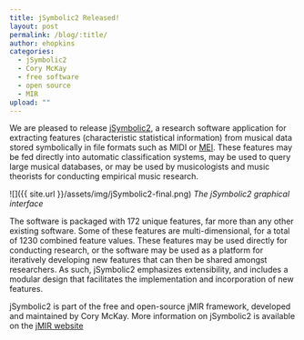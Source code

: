```yaml
---
title: jSymbolic2 Released!
layout: post
permalink: /blog/:title/
author: ehopkins
categories:
  - jSymbolic2
  - Cory McKay
  - free software
  - open source
  - MIR
upload: ""
---
```


We are pleased to release [jSymbolic2](http://jmir.sourceforge.net/index_jSymbolic.html), a research software application
for extracting features (characteristic statistical information) from musical data stored symbolically in file formats such as MIDI or [MEI](http://music-encoding.org/). These features may be fed directly into automatic classification systems, may be used to query large musical databases, or may be used by musicologists and music theorists for conducting empirical music research.

![]({{ site.url }}/assets/img/jSymbolic2-final.png)
_The jSymbolic2 graphical interface_

The software is packaged with 172 unique features, far more than any other existing software. Some of these features are multi-dimensional, for a total of 1230 combined feature values. These features may be used directly for conducting research, or the software may be used as a platform for iteratively developing new features that can then be shared amongst researchers. As such, jSymbolic2 emphasizes extensibility, and includes a modular design that facilitates the implementation and incorporation of new features.



jSymbolic2 is part of the free and open-source jMIR framework, developed and maintained by Cory McKay. More information on jSymbolic2 is available on the [jMIR website](http://jmir.sourceforge.net/index_jSymbolic.html)
